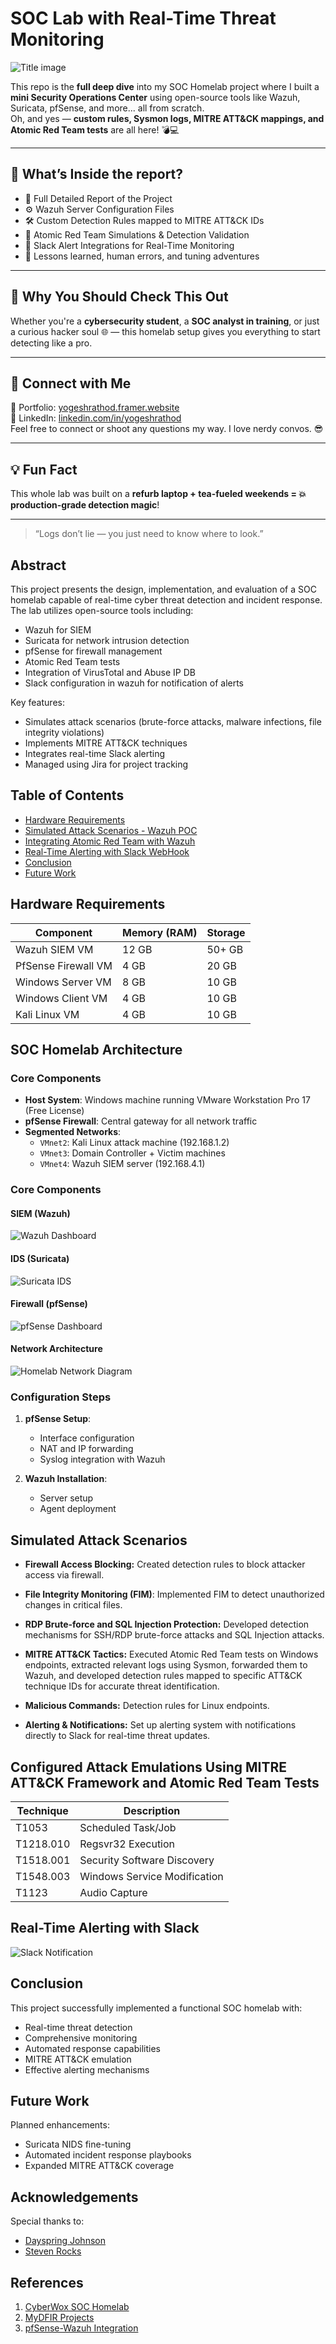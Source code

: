 # SOC Lab with Real-Time Threat Monitoring

![Title image](./images/title-image.png)


This repo is the **full deep dive** into my SOC Homelab project where I built a **mini Security Operations Center** using open-source tools like Wazuh, Suricata, pfSense, and more... all from scratch.  
Oh, and yes — **custom rules, Sysmon logs, MITRE ATT&CK mappings, and Atomic Red Team tests** are all here! 💣💻

---
## 🔧 What’s Inside the report?
- 📄 Full Detailed Report of the Project  
- ⚙️ Wazuh Server Configuration Files  
- 🛠️ Custom Detection Rules mapped to MITRE ATT&CK IDs  
- 🧪 Atomic Red Team Simulations & Detection Validation  
- 💬 Slack Alert Integrations for Real-Time Monitoring  
- 🧠 Lessons learned, human errors, and tuning adventures

---

## 🚀 Why You Should Check This Out
Whether you're a **cybersecurity student**, a **SOC analyst in training**, or just a curious hacker soul 🌐 — this homelab setup gives you everything to start detecting like a pro.

---

## 👀 Connect with Me
🔗 Portfolio: [yogeshrathod.framer.website](https://www.yogeshrathod.framer.website)  
💼 LinkedIn: [linkedin.com/in/yogeshrathod](https://www.linkedin.com/in/yrathod/)  
Feel free to connect or shoot any questions my way. I love nerdy convos. 😎  

---

## 💡 Fun Fact
This whole lab was built on a **refurb laptop + tea-fueled weekends = 💥 production-grade detection magic**!

---

> “Logs don’t lie — you just need to know where to look.”  
## Abstract

This project presents the design, implementation, and evaluation of a SOC homelab capable of real-time cyber threat detection and incident response. The lab utilizes open-source tools including:

- Wazuh for SIEM
- Suricata for network intrusion detection
- pfSense for firewall management
- Atomic Red Team tests 
- Integration of VirusTotal and Abuse IP DB
- Slack configuration in wazuh for notification of alerts

Key features:
- Simulates attack scenarios (brute-force attacks, malware infections, file integrity violations)
- Implements MITRE ATT&CK techniques
- Integrates real-time Slack alerting
- Managed using Jira for project tracking

## Table of Contents

- [Hardware Requirements](#hardware-requirements)
- [Simulated Attack Scenarios - Wazuh POC](#simulated-attack-scenarios)
- [Integrating Atomic Red Team with Wazuh](#configured-attack-emulations-using-mitre-attck-framework-and-atomic-red-team-tests)
- [Real-Time Alerting with Slack WebHook](#real-time-alerting-with-slack)
- [Conclusion](#conclusion)
- [Future Work](#future-work)

## Hardware Requirements

| Component           | Memory (RAM) | Storage |
|---------------------|--------------|---------|
| Wazuh SIEM VM       | 12 GB        | 50+ GB  |
| PfSense Firewall VM | 4 GB         | 20 GB   |
| Windows Server VM   | 8 GB         | 10 GB   |
| Windows Client VM   | 4 GB         | 10 GB   |
| Kali Linux VM       | 4 GB         | 10 GB   |


## SOC Homelab Architecture

### Core Components
- **Host System**: Windows machine running VMware Workstation Pro 17 (Free License)
- **pfSense Firewall**: Central gateway for all network traffic
- **Segmented Networks**:
  - `VMnet2`: Kali Linux attack machine (192.168.1.2)
  - `VMnet3`: Domain Controller + Victim machines
  - `VMnet4`: Wazuh SIEM server (192.168.4.1)


### Core Components

#### SIEM (Wazuh)
![Wazuh Dashboard](images/wazuh-dashboard.png)

#### IDS (Suricata)
![Suricata IDS](images/suricata-dashboard.png)

#### Firewall (pfSense)
![pfSense Dashboard](images/firewall-dashboard.png)

#### Network Architecture
![Homelab Network Diagram](images/network-diagram.png)

### Configuration Steps

1. **pfSense Setup**:
   - Interface configuration
   - NAT and IP forwarding
   - Syslog integration with Wazuh

2. **Wazuh Installation**:
   - Server setup
   - Agent deployment

## Simulated Attack Scenarios

- **Firewall Access Blocking:** Created detection rules to block attacker access via firewall.

- **File Integrity Monitoring (FIM)**: Implemented FIM to detect unauthorized changes in critical files.

- **RDP Brute-force and SQL Injection Protection:** Developed detection mechanisms for SSH/RDP brute-force attacks and SQL Injection attacks.

- **MITRE ATT&CK Tactics:** Executed Atomic Red Team tests on Windows endpoints, extracted relevant logs using Sysmon, forwarded them to Wazuh, and developed detection rules mapped to specific ATT&CK technique IDs for accurate threat identification.

- **Malicious Commands:** Detection rules for Linux endpoints. 

- **Alerting & Notifications:** Set up alerting system with notifications directly to Slack for real-time threat updates.

## Configured Attack Emulations Using MITRE ATT&CK Framework and Atomic Red Team Tests

| Technique | Description 
|-----------|-------------
| T1053 | Scheduled Task/Job 
| T1218.010 | Regsvr32 Execution 
| T1518.001 | Security Software Discovery 
| T1548.003 | Windows Service Modification
| T1123 | Audio Capture

## Real-Time Alerting with Slack
![Slack Notification](images/slack-alerts.png)

## Conclusion

This project successfully implemented a functional SOC homelab with:
- Real-time threat detection
- Comprehensive monitoring
- Automated response capabilities
- MITRE ATT&CK emulation
- Effective alerting mechanisms

## Future Work

Planned enhancements:
- Suricata NIDS fine-tuning
- Automated incident response playbooks
- Expanded MITRE ATT&CK coverage

## Acknowledgements

Special thanks to:
- [Dayspring Johnson](https://www.linkedin.com/in/dayspringjohnson/)
- [Steven Rocks](https://www.linkedin.com/company/mydfir/about/)

## References

1. [CyberWox SOC Homelab](https://www.youtube.com/playlist?list=PLDqMNdDvMsRkmtiKcZwbhOz7MeLQE0r3G)
2. [MyDFIR Projects](https://www.youtube.com/playlist?list=PLG6KGSNK4PuBWmX9NykU0wnWamjxdKhDJ)
3. [pfSense-Wazuh Integration](https://benheater.com/integrating-pfsense-with-wazuh/)